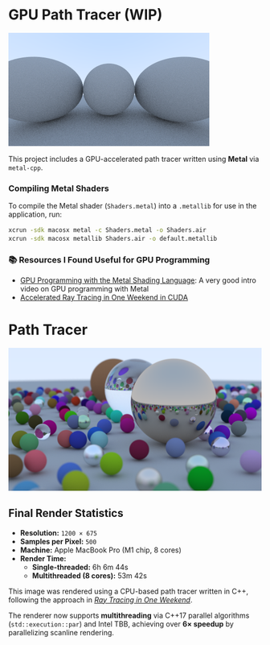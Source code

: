 # GPU Path Tracer (WIP)

![gpu scene](https://github.com/jinhgkim/Path-Tracer/blob/main/img/gpu_render.png)

This project includes a GPU-accelerated path tracer written using **Metal** via `metal-cpp`.

### Compiling Metal Shaders

To compile the Metal shader (`Shaders.metal`) into a `.metallib` for use in the application, run:

```bash
xcrun -sdk macosx metal -c Shaders.metal -o Shaders.air
xcrun -sdk macosx metallib Shaders.air -o default.metallib
```

### 📚 Resources I Found Useful for GPU Programming

- [GPU Programming with the Metal Shading Language](https://www.youtube.com/watch?v=VQK28rRK6OU): A very good intro video on GPU programming with Metal
- [Accelerated Ray Tracing in One Weekend in CUDA](https://developer.nvidia.com/blog/accelerated-ray-tracing-cuda)

# Path Tracer

![final scene](https://github.com/jinhgkim/Path-Tracer/blob/main/img/final_scene.png)

## Final Render Statistics

- **Resolution:** `1200 × 675`
- **Samples per Pixel:** `500`
- **Machine:** Apple MacBook Pro (M1 chip, 8 cores)
- **Render Time:**
  - **Single-threaded:** 6h 6m 44s
  - **Multithreaded (8 cores):** 53m 42s

This image was rendered using a CPU-based path tracer written in C++, following the approach in [_Ray Tracing in One Weekend_](https://raytracing.github.io/books/RayTracingInOneWeekend.html).

The renderer now supports **multithreading** via C++17 parallel algorithms (`std::execution::par`) and Intel TBB, achieving over **6× speedup** by parallelizing scanline rendering.
